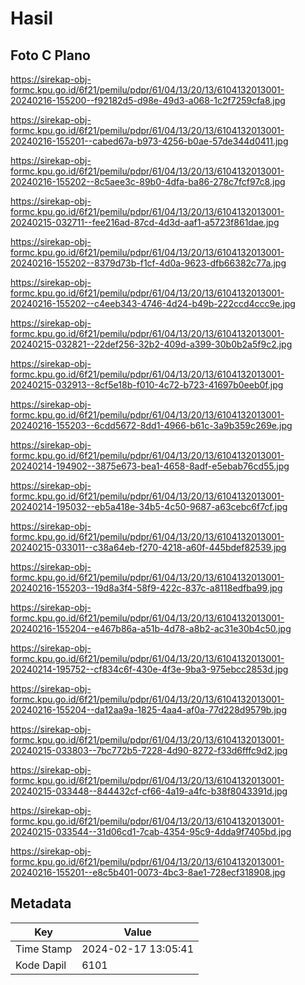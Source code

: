 # Hasil

## Foto C Plano

https://sirekap-obj-formc.kpu.go.id/6f21/pemilu/pdpr/61/04/13/20/13/6104132013001-20240216-155200--f92182d5-d98e-49d3-a068-1c2f7259cfa8.jpg

https://sirekap-obj-formc.kpu.go.id/6f21/pemilu/pdpr/61/04/13/20/13/6104132013001-20240216-155201--cabed67a-b973-4256-b0ae-57de344d0411.jpg

https://sirekap-obj-formc.kpu.go.id/6f21/pemilu/pdpr/61/04/13/20/13/6104132013001-20240216-155202--8c5aee3c-89b0-4dfa-ba86-278c7fcf97c8.jpg

https://sirekap-obj-formc.kpu.go.id/6f21/pemilu/pdpr/61/04/13/20/13/6104132013001-20240215-032711--fee216ad-87cd-4d3d-aaf1-a5723f861dae.jpg

https://sirekap-obj-formc.kpu.go.id/6f21/pemilu/pdpr/61/04/13/20/13/6104132013001-20240216-155202--8379d73b-f1cf-4d0a-9623-dfb66382c77a.jpg

https://sirekap-obj-formc.kpu.go.id/6f21/pemilu/pdpr/61/04/13/20/13/6104132013001-20240216-155202--c4eeb343-4746-4d24-b49b-222ccd4ccc9e.jpg

https://sirekap-obj-formc.kpu.go.id/6f21/pemilu/pdpr/61/04/13/20/13/6104132013001-20240215-032821--22def256-32b2-409d-a399-30b0b2a5f9c2.jpg

https://sirekap-obj-formc.kpu.go.id/6f21/pemilu/pdpr/61/04/13/20/13/6104132013001-20240215-032913--8cf5e18b-f010-4c72-b723-41697b0eeb0f.jpg

https://sirekap-obj-formc.kpu.go.id/6f21/pemilu/pdpr/61/04/13/20/13/6104132013001-20240216-155203--6cdd5672-8dd1-4966-b61c-3a9b359c269e.jpg

https://sirekap-obj-formc.kpu.go.id/6f21/pemilu/pdpr/61/04/13/20/13/6104132013001-20240214-194902--3875e673-bea1-4658-8adf-e5ebab76cd55.jpg

https://sirekap-obj-formc.kpu.go.id/6f21/pemilu/pdpr/61/04/13/20/13/6104132013001-20240214-195032--eb5a418e-34b5-4c50-9687-a63cebc6f7cf.jpg

https://sirekap-obj-formc.kpu.go.id/6f21/pemilu/pdpr/61/04/13/20/13/6104132013001-20240215-033011--c38a64eb-f270-4218-a60f-445bdef82539.jpg

https://sirekap-obj-formc.kpu.go.id/6f21/pemilu/pdpr/61/04/13/20/13/6104132013001-20240216-155203--19d8a3f4-58f9-422c-837c-a8118edfba99.jpg

https://sirekap-obj-formc.kpu.go.id/6f21/pemilu/pdpr/61/04/13/20/13/6104132013001-20240216-155204--e467b86a-a51b-4d78-a8b2-ac31e30b4c50.jpg

https://sirekap-obj-formc.kpu.go.id/6f21/pemilu/pdpr/61/04/13/20/13/6104132013001-20240214-195752--cf834c6f-430e-4f3e-9ba3-975ebcc2853d.jpg

https://sirekap-obj-formc.kpu.go.id/6f21/pemilu/pdpr/61/04/13/20/13/6104132013001-20240216-155204--da12aa9a-1825-4aa4-af0a-77d228d9579b.jpg

https://sirekap-obj-formc.kpu.go.id/6f21/pemilu/pdpr/61/04/13/20/13/6104132013001-20240215-033803--7bc772b5-7228-4d90-8272-f33d6fffc9d2.jpg

https://sirekap-obj-formc.kpu.go.id/6f21/pemilu/pdpr/61/04/13/20/13/6104132013001-20240215-033448--844432cf-cf66-4a19-a4fc-b38f8043391d.jpg

https://sirekap-obj-formc.kpu.go.id/6f21/pemilu/pdpr/61/04/13/20/13/6104132013001-20240215-033544--31d06cd1-7cab-4354-95c9-4dda9f7405bd.jpg

https://sirekap-obj-formc.kpu.go.id/6f21/pemilu/pdpr/61/04/13/20/13/6104132013001-20240216-155201--e8c5b401-0073-4bc3-8ae1-728ecf318908.jpg


## Metadata

| Key        | Value               |
| ---------- | ------------------- |
| Time Stamp | 2024-02-17 13:05:41 |
| Kode Dapil | 6101                |



